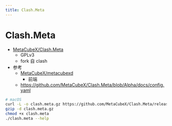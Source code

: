 ```yaml
---
title: Clash.Meta
---
```


# Clash.Meta

- [MetaCubeX/Clash.Meta](https://github.com/MetaCubeX/Clash.Meta)
  - GPLv3
  - fork 自 clash
- 参考
  - [MetaCubeX/metacubexd](https://github.com/MetaCubeX/metacubexd)
    - 前端
  - https://github.com/MetaCubeX/Clash.Meta/blob/Alpha/docs/config.yaml

```bash
# macOS
curl -L -o clash.meta.gz https://github.com/MetaCubeX/Clash.Meta/releases/download/v1.16.0/clash.meta-darwin-amd64-cgo-v1.16.0.gz
gzip -d clash.meta.gz
chmod +x clash.meta
./clash.meta --help
```
